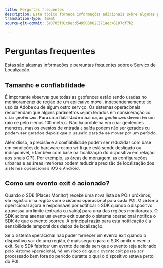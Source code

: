 ```yaml
---
title: Perguntas frequentes
description: Este tópico fornece informações adicionais sobre algumas perguntas frequentes.
translation-type: tm+mt
source-git-commit: 5a0705f02c8ecd540506b628371aec45107df7b2

---
```



# Perguntas frequentes

Estas são algumas informações e perguntas frequentes sobre o Serviço de Localização.

## Tamanho e confiabilidade

É importante observar que todas as geofences estão sendo usadas no monitoramento de região de um aplicativo móvel, independentemente do uso da Adobe ou de algum outro serviço. Os sistemas operacionais recomendam que alguns parâmetros sejam levados em consideração ao criar geofences. Para uma fiabilidade máxima, as geofences devem ter um raio de pelo menos 100 metros. Não há problema em criar geofences menores, mas os eventos de entrada e saída podem não ser gerados ou podem ser gerados depois que o usuário para de se mover por um período.

Além disso, a precisão e a confiabilidade podem ser reduzidas com base em condições de hardware como wi-fi que está sendo desligado ou indisponível, e também com base na localização do dispositivo em relação aos sinais GPS. Por exemplo, as áreas de montagem, as configurações urbanas e as áreas interiores podem reduzir a precisão de localização dos sistemas operacionais iOS e Android.

## Como um evento exit é acionado?

Quando o SDK (Places Monitor) recebe uma nova lista de POIs próximos, ele registra uma região com o sistema operacional para cada POI. O sistema operacional agora é responsável por notificar o SDK quando o dispositivo atravessa um limite (entrada ou saída) para uma das regiões monitoradas. O SDK aciona apenas um evento exit quando o sistema operacional notifica o SDK de que o evento ocorreu. A principal razão para esta notificação é a sensibilidade temporal dos dados de localização.

Se o sistema operacional não puder fornecer um evento exit quando o dispositivo sair de uma região, é mais seguro para o SDK omitir o evento exit. Se o SDK fabricar um evento de saída sem que o evento seja acionado pelo sistema operacional, há um risco de que o evento exit possa ser processado bem fora do período durante o qual o dispositivo estava perto do POI.
